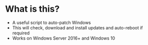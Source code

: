 # What is this?
- A useful script to auto-patch Windows
- This will check, download and install updates and auto-reboot if required 
- Works on Windows Server 2016+ and Windows 10